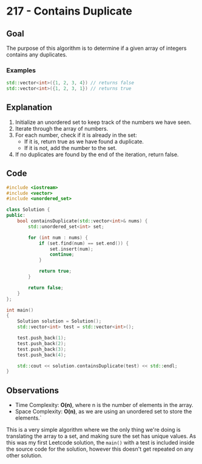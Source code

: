 # 217 - Contains Duplicate

## Goal

The purpose of this algorithm is to determine if a given array of integers contains any duplicates.

### Examples

```cpp
std::vector<int>({1, 2, 3, 4}) // returns false
std::vector<int>({1, 2, 3, 1}) // returns true
```

## Explanation

1. Initialize an unordered set to keep track of the numbers we have seen.
2. Iterate through the array of numbers.
3. For each number, check if it is already in the set:
   - If it is, return true as we have found a duplicate.
   - If it is not, add the number to the set.
4. If no duplicates are found by the end of the iteration, return false.

## Code

```cpp
#include <iostream>
#include <vector>
#include <unordered_set>

class Solution {
public:
    bool containsDuplicate(std::vector<int>& nums) {
        std::unordered_set<int> set;

        for (int num : nums) {
            if (set.find(num) == set.end()) {
                set.insert(num);
                continue;
            }

            return true;
        }

        return false;
    }
};

int main()
{
    Solution solution = Solution();
    std::vector<int> test = std::vector<int>();

    test.push_back(1);
    test.push_back(2);
    test.push_back(3);
    test.push_back(4);

    std::cout << solution.containsDuplicate(test) << std::endl;
}
```

## Observations

- Time Complexity: **O(n)**, where n is the number of elements in the array.
- Space Complexity: **O(n)**, as we are using an unordered set to store the elements.`

This is a very simple algorithm where we the only thing we're doing is translating the array to a set, and making sure the set has unique values. As this was my first Leetcode solution, the `main()` with a test is included inside the source code for the solution, however this doesn't get repeated on any other solution.
